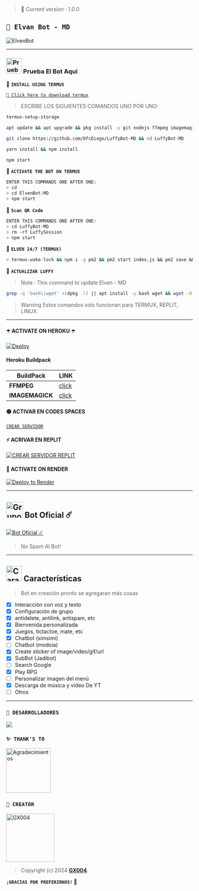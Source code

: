 > 🚩 Current version : 1.0.0

## **`🍟 Elvan Bot - MD`**

![ElvenBot](https://telegra.ph/file/a7a9798496639ce074237.jpg)

---

### <img src="https://i.pinimg.com/originals/19/80/6e/19806e91932e6054965fc83b85241270.gif" alt="Prueba El Bot Aqui" width="42" height="42"> Prueba El Bot Aqui

🍟 **`INSTALL USING TERMUX`**

[`🚩 Click here to download termux`](https://www.mediafire.com/file/3hsvi3xkpq3a64o/termux_118.apk/file)

> ESCRIBE LOS SIGUIENTES COMANDOS UNO POR UNO:

```bash
termux-setup-storage
```
```bash
apt update && apt upgrade && pkg install -y git nodejs ffmpeg imagemagick yarn
```
```bash
git clone https://github.com/OfcDiego/LuffyBot-MD && cd LuffyBot-MD
```
```bash
yarn install && npm install
```
```bash
npm start
```

🍟 **`ACTIVATE THE BOT ON TERMUX`**
```bash
ENTER THIS COMMANDS ONE AFTER ONE:
> cd 
> cd ElvenBot-MD
> npm start
```

🚩 **`Scan QR Code`**
```bash
ENTER THIS COMMANDS ONE AFTER ONE:
> cd LuffyBot-MD
> rm -rf LuffySession
> npm start
```

🍟 **`ELVEN 24/7 (TERMUX)`**
```bash
> termux-wake-lock && npm i -g pm2 && pm2 start index.js && pm2 save && pm2 logs 
```

🚩 **`ACTUALIZAR LUFFY`**
> Note : This command to update Elven - MD 
```bash
grep -q 'bash\|wget' <(dpkg -l) || apt install -y bash wget && wget -O - https://raw.githubusercontent.com/OfcDiego/LuffyBot-MD/master/update.sh | bash
```

> Warning Estos comandos solo funcionan para TERMUX, REPLIT, LINUX

---

#### ☂️ ACTIVATE ON HEROKU ☂️
[![Deploy](https://www.herokucdn.com/deploy/button.svg)](https://heroku.com/deploy?template=https://github.com/HardGamersTEAM/ElvenBot-MD)

#### Heroku Buildpack
| BuildPack | LINK |
|--------|--------|
| **FFMPEG** |[click](https://github.com/jonathanong/heroku-buildpack-ffmpeg-latest) |
| **IMAGEMAGICK** | [click](https://github.com/DuckyTeam/heroku-buildpack-imagemagick) |


#### 🟢 ACTIVAR EN CODES SPACES 
[`CREAR SERVIDOR`](https://github.com/codespaces/new?skip_quickstart=true&machine=basicLinux32gb&repo=HardGamersTEAM/ElvenBot-MD&ref=main&geo=UsEast)

#### ⚡ ACRIVAR EN REPLIT
[![`CREAR SERVIDOR REPLIT`](https://repl.it/badge/github/HardGamersTEAM/ElvenBot-MD)](https://repl.it/github/HardGamersTEAM/ElvenBot-MD)

#### 🤍 ACTIVATE ON RENDER
[![Deploy to Render](https://render.com/images/deploy-to-render-button.svg)](https://dashboard.render.com/blueprint/new?repo=https%3A%2F%2Fgithub.com%2HardGamersTEAM%ElvenBot-MD) 

---

## <img src="https://static.wikia.nocookie.net/nyancat/images/d/d3/Nyan-cat.gif/revision/latest/scale-to-width-down/400?cb=20131231222500&path-prefix=es" alt="Grupo" width="45" height="43"> Bot Oficial ☄️

<a href="https://wa.me/212774265928?text=!menu"><img alt="Bot Oficial ☄️" src="https://img.shields.io/badge/Bot - Oficial-00FFFF?style=for-the-badge&logo=whatsapp&logoColor=white"/></a>

> No Spam Al Bot!

---

## <img src="https://i.pinimg.com/originals/73/69/6e/73696e022df7cd5cb3d999c6875361dd.gif" alt="Características" width="42" height="42"> Características

> Bot en creación pronto se agregaran más cosas 

- [x] Interacción con voz y texto
- [x] Configuración de grupo
- [x] antidelete, antilink, antispam, etc
- [x] Bienvenida personalizada
- [x] Juegos, tictactoe, mate, etc
- [x] Chatbot (simsimi)
- [ ] Chatbot (modoia)
- [x] Create sticker of image/video/gif/url
- [x] SubBot (Jadibot)
- [ ] Search Google
- [x] Play RPG
- [ ] Personalizar imagen del menú
- [x] Descarga de música y video De YT
- [ ] Otros

--- 

### `🚩 DESARROLLADORES`
<a href="https://github.com/HardGamersTEAM/ElvenBot-MD/graphs/contributors">
<img src="https://contrib.rocks/image?repo=HardGamersTEAM/ElvenBot-MD" /> 
</a>

### `✨️ THANK'S TO`
<a
href="https://github.com/BrunoSobrino"><img src="https://github.com/BrunoSobrino.png" width="120" height="120" alt="Agradecimientos"/></a>

### `🍟 CREATOR`
<a
href="https://github.com/GX004"><img src="https://github.com/GX004.png" width="130" height="130" alt="GX004"/></a>

> Copyright (c) 2024 **[GX004](https://github.com/HardGamersTEAM/ElvenBot-MD)**.

**`¡GRACIAS POR PREFERIRNOS!` 🍟**
